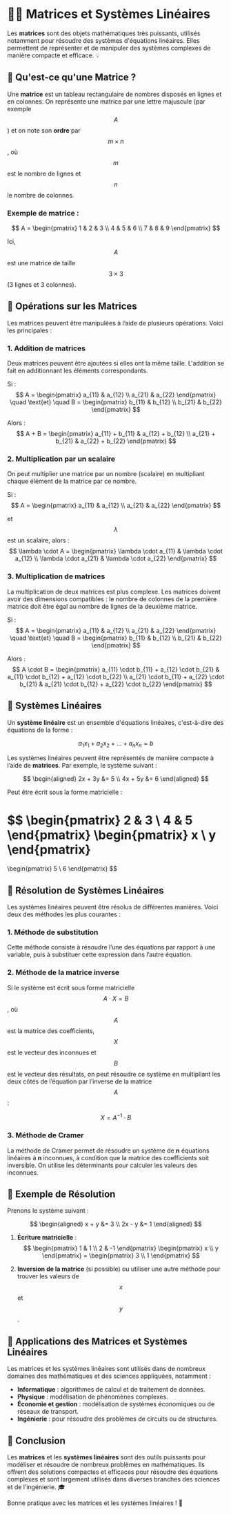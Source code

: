 


# 🧑‍🏫 Matrices et Systèmes Linéaires

Les **matrices** sont des objets mathématiques très puissants, utilisés notamment pour résoudre des systèmes d'équations linéaires. Elles permettent de représenter et de manipuler des systèmes complexes de manière compacte et efficace. 💡



## 🔹 Qu'est-ce qu'une Matrice ?

Une **matrice** est un tableau rectangulaire de nombres disposés en lignes et en colonnes. On représente une matrice par une lettre majuscule (par exemple $$A$$) et on note son **ordre** par $$m \times n$$, où $$m$$ est le nombre de lignes et $$n$$ le nombre de colonnes.

### Exemple de matrice :
$$
A = \begin{pmatrix}
    1 & 2 & 3 \\
    4 & 5 & 6 \\
    7 & 8 & 9
\end{pmatrix}
$$

Ici, $$A$$ est une matrice de taille $$3 \times 3$$ (3 lignes et 3 colonnes).



## 🔹 Opérations sur les Matrices

Les matrices peuvent être manipulées à l’aide de plusieurs opérations. Voici les principales :

### 1. **Addition de matrices**

Deux matrices peuvent être ajoutées si elles ont la même taille. L'addition se fait en additionnant les éléments correspondants.

Si :
$$ A = \begin{pmatrix}
a_{11} & a_{12} \\
a_{21} & a_{22}
\end{pmatrix} \quad \text{et} \quad B = \begin{pmatrix}
b_{11} & b_{12} \\
b_{21} & b_{22}
\end{pmatrix} $$

Alors :
$$ A + B = \begin{pmatrix}
a_{11} + b_{11} & a_{12} + b_{12} \\
a_{21} + b_{21} & a_{22} + b_{22}
\end{pmatrix} $$

### 2. **Multiplication par un scalaire**

On peut multiplier une matrice par un nombre (scalaire) en multipliant chaque élément de la matrice par ce nombre.

Si :
$$ A = \begin{pmatrix}
a_{11} & a_{12} \\
a_{21} & a_{22}
\end{pmatrix} $$

et $$ \lambda $$ est un scalaire, alors :
$$ \lambda \cdot A = \begin{pmatrix}
\lambda \cdot a_{11} & \lambda \cdot a_{12} \\
\lambda \cdot a_{21} & \lambda \cdot a_{22}
\end{pmatrix} $$

### 3. **Multiplication de matrices**

La multiplication de deux matrices est plus complexe. Les matrices doivent avoir des dimensions compatibles : le nombre de colonnes de la première matrice doit être égal au nombre de lignes de la deuxième matrice.

Si :
$$ A = \begin{pmatrix}
a_{11} & a_{12} \\
a_{21} & a_{22}
\end{pmatrix} \quad \text{et} \quad B = \begin{pmatrix}
b_{11} & b_{12} \\
b_{21} & b_{22}
\end{pmatrix} $$

Alors :
$$ A \cdot B = \begin{pmatrix}
a_{11} \cdot b_{11} + a_{12} \cdot b_{21} & a_{11} \cdot b_{12} + a_{12} \cdot b_{22} \\
a_{21} \cdot b_{11} + a_{22} \cdot b_{21} & a_{21} \cdot b_{12} + a_{22} \cdot b_{22}
\end{pmatrix} $$



## 🔹 Systèmes Linéaires

Un **système linéaire** est un ensemble d'équations linéaires, c'est-à-dire des équations de la forme :

$$ a_1x_1 + a_2x_2 + \dots + a_nx_n = b $$

Les systèmes linéaires peuvent être représentés de manière compacte à l’aide de **matrices**. Par exemple, le système suivant :

$$
\begin{aligned}
2x + 3y &= 5 \\
4x + 5y &= 6
\end{aligned}
$$

Peut être écrit sous la forme matricielle :

$$
\begin{pmatrix}
2 & 3 \\
4 & 5
\end{pmatrix}
\begin{pmatrix}
x \\
y
\end{pmatrix}
=
\begin{pmatrix}
5 \\
6
\end{pmatrix}
$$



## 🔹 Résolution de Systèmes Linéaires

Les systèmes linéaires peuvent être résolus de différentes manières. Voici deux des méthodes les plus courantes :

### 1. **Méthode de substitution**

Cette méthode consiste à résoudre l’une des équations par rapport à une variable, puis à substituer cette expression dans l’autre équation.

### 2. **Méthode de la matrice inverse**

Si le système est écrit sous forme matricielle $$ A \cdot X = B $$, où $$A$$ est la matrice des coefficients, $$X$$ est le vecteur des inconnues et $$B$$ est le vecteur des résultats, on peut résoudre ce système en multipliant les deux côtés de l’équation par l’inverse de la matrice $$A$$ :

$$
X = A^{-1} \cdot B
$$

### 3. **Méthode de Cramer**

La méthode de Cramer permet de résoudre un système de **n** équations linéaires à **n** inconnues, à condition que la matrice des coefficients soit inversible. On utilise les déterminants pour calculer les valeurs des inconnues.



## 🔹 Exemple de Résolution

Prenons le système suivant :

$$
\begin{aligned}
x + y &= 3 \\
2x - y &= 1
\end{aligned}
$$

1. **Écriture matricielle** :
$$
\begin{pmatrix}
1 & 1 \\
2 & -1
\end{pmatrix}
\begin{pmatrix}
x \\
y
\end{pmatrix}
=
\begin{pmatrix}
3 \\
1
\end{pmatrix}
$$

2. **Inversion de la matrice** (si possible) ou utiliser une autre méthode pour trouver les valeurs de $$x$$ et $$y$$.



## 🔹 Applications des Matrices et Systèmes Linéaires

Les matrices et les systèmes linéaires sont utilisés dans de nombreux domaines des mathématiques et des sciences appliquées, notamment :

- **Informatique** : algorithmes de calcul et de traitement de données.
- **Physique** : modélisation de phénomènes complexes.
- **Économie et gestion** : modélisation de systèmes économiques ou de réseaux de transport.
- **Ingénierie** : pour résoudre des problèmes de circuits ou de structures.



## 🔹 Conclusion

Les **matrices** et les **systèmes linéaires** sont des outils puissants pour modéliser et résoudre de nombreux problèmes en mathématiques. Ils offrent des solutions compactes et efficaces pour résoudre des équations complexes et sont largement utilisés dans diverses branches des sciences et de l’ingénierie. 🎓



Bonne pratique avec les matrices et les systèmes linéaires ! 🚀